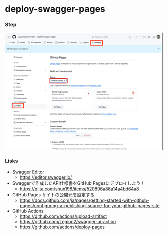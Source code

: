 # deploy-swagger-pages

### Step

![](./assets/step1.png)

### Lisks

- Swagger Editor
  - https://editor.swagger.io/
- Swaggerで作成したAPI仕様書をGitHub Pagesにデプロイしよう！
  - https://qiita.com/shun198/items/520806a86a14a4bd64a8
- GitHub Pages サイトの公開元を設定する
  - https://docs.github.com/ja/pages/getting-started-with-github-pages/configuring-a-publishing-source-for-your-github-pages-site
- GitHub Actions
  - https://github.com/actions/upload-artifact
  - https://github.com/Legion2/swagger-ui-action
  - https://github.com/actions/deploy-pages
